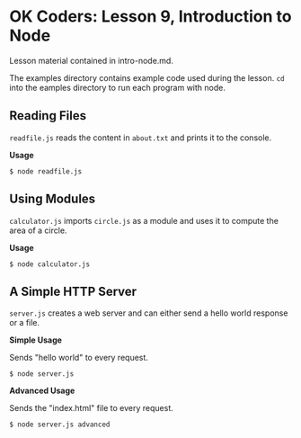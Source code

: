 OK Coders: Lesson 9, Introduction to Node
===========================

Lesson material contained in intro-node.md.

The examples directory contains example code used during the lesson. `cd` into the eamples directory to run each program with node.

## Reading Files

`readfile.js` reads the content in `about.txt` and prints it to the console.

**Usage**

	$ node readfile.js

## Using Modules

`calculator.js` imports `circle.js` as a module and uses it to compute the area of a circle.

**Usage**

	$ node calculator.js

## A Simple HTTP Server

`server.js` creates a web server and can either send a hello world response or a file.

**Simple Usage**

Sends "hello world" to every request.

	$ node server.js

**Advanced Usage**

Sends the "index.html" file to every request.

	$ node server.js advanced